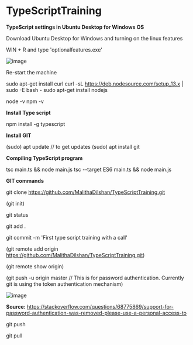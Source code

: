 # TypeScriptTraining

**TypeScript settings in Ubuntu Desktop for Windows OS**

Download Ubuntu Desktop for Windows and turning on the linux features

WIN + R and type 'optionalfeatures.exe'

![image](https://user-images.githubusercontent.com/19968541/145580026-1e8419e1-a95a-456f-81e3-22842113fc15.png)

Re-start the machine 

sudo apt-get install curl
curl -sL https://deb.nodesource.com/setup_13.x | sudo -E bash -
sudo apt-get install nodejs

node -v 
npm -v

**Install Type script**

npm install -g typescript

**Install GIT**

(sudo) apt update  // to get updates
(sudo) apt install git

**Compiling TypeScript program**

tsc main.ts && node main.js
tsc --target ES6 main.ts && node main.js

**GIT commands**

git clone https://github.com/MalithaDilshan/TypeScriptTraining.git

(git init) 

git status

git add .

git commit -m 'First type script training with a call'

(git remote add origin https://github.com/MalithaDilshan/TypeScriptTraining.git)

(git remote show origin)

(git push -u origin master   // This is for password authentication. Currently git is using the token authentication mechanism)

![image](https://user-images.githubusercontent.com/19968541/145585376-634cc603-4f89-408b-a302-22815891f117.png)

**Source:** 
https://stackoverflow.com/questions/68775869/support-for-password-authentication-was-removed-please-use-a-personal-access-to

git push

git pull



